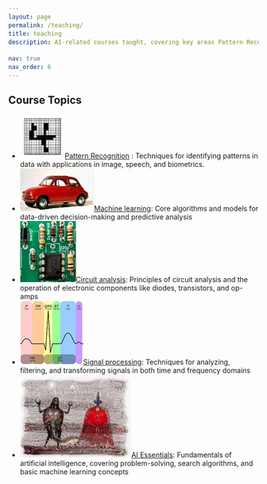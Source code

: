```yaml
---
layout: page
permalink: /teaching/
title: teaching
description: AI-related courses taught, covering key areas Pattern Recognition, Machine learning, Circuit and Electronics, Signal and System and Introduction of AI.

nav: true
nav_order: 6
---
```

## Course Topics
- ![PatRec](../assets/img/PR1.JPG)[Pattern Recognition](https://laboratorypatternrecognition.github.io/PatternRecognition_S/pattern_recognition.html) : Techniques for identifying patterns in data with applications in image, speech, and biometrics.
- ![MacLear](../assets/img/machinelearning1.JPG)[Machine learning](https://laboratorypatternrecognition.github.io/MachineLearningS/machine_learning.html): Core algorithms and models for data-driven decision-making and predictive analysis
- ![Cir](../assets/img/startPic.jpg)[Circuit analysis](https://laboratorypatternrecognition.github.io/CircuitElectronics/Introduction_CircuitElectronics.html): Principles of circuit analysis and the operation of electronic components like diodes, transistors, and op-amps
- ![Sig](../assets/img/ECG_1.jpg)[Signal processing](https://laboratorypatternrecognition.github.io/SignalSystem/SignalSystemStart.html): Techniques for analyzing, filtering, and transforming signals in both time and frequency domains
- ![AIEssen](../assets/img/DeepDream1.JPG)[AI Essentials](https://laboratorypatternrecognition.github.io/AI-Essentials/Home_Page.html): Fundamentals of artificial intelligence, covering problem-solving, search algorithms, and basic machine learning concepts

